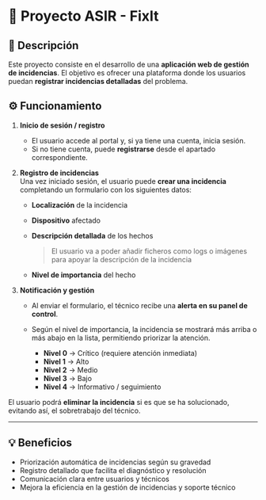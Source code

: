 # 🚀 Proyecto ASIR - **FixIt**

## 📌 Descripción
Este proyecto consiste en el desarrollo de una **aplicación web de gestión de incidencias**. El objetivo es ofrecer una plataforma donde los usuarios puedan **registrar incidencias detalladas** del problema.

## ⚙️ Funcionamiento
1. **Inicio de sesión / registro**  
   - El usuario accede al portal y, si ya tiene una cuenta, inicia sesión.  
   - Si no tiene cuenta, puede **registrarse** desde el apartado correspondiente.

2. **Registro de incidencias**  
   Una vez iniciado sesión, el usuario puede **crear una incidencia** completando un formulario con los siguientes datos:
   - **Localización** de la incidencia
   - **Dispositivo** afectado
   - **Descripción detallada** de los hechos
     
     > El usuario va a poder añadir ficheros como logs o imágenes para apoyar la descripción de la incidencia
   - **Nivel de importancia** del hecho

3. **Notificación y gestión**  
   - Al enviar el formulario, el técnico recibe una **alerta en su panel de control**.  
   - Según el nivel de importancia, la incidencia se mostrará más arriba o más abajo en la lista, permitiendo priorizar la atención.
   
      - **Nivel 0** → Crítico (requiere atención inmediata)  
      - **Nivel 1** → Alto  
      - **Nivel 2** → Medio  
      - **Nivel 3** → Bajo  
      - **Nivel 4** → Informativo / seguimiento  

El usuario podrá **eliminar la incidencia** si es que se ha solucionado, evitando así, el sobretrabajo del técnico.

---

## 💡 Beneficios
- Priorización automática de incidencias según su gravedad
- Registro detallado que facilita el diagnóstico y resolución
- Comunicación clara entre usuarios y técnicos
- Mejora la eficiencia en la gestión de incidencias y soporte técnico
